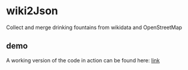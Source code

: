 # wiki2Json
Collect and merge drinking fountains from wikidata and OpenStreetMap

## demo
A working version of the code in action can be found here: [link](/demo)
